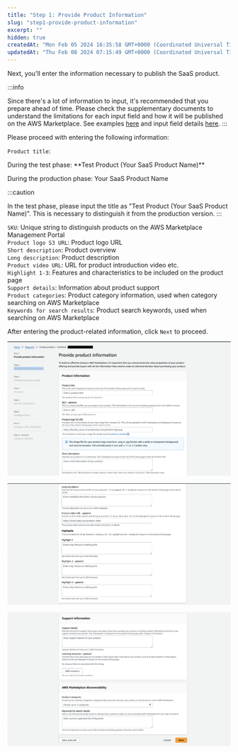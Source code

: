 ```yaml
---
title: "Step 1: Provide Product Information"
slug: "step1-provide-product-information"
excerpt: ""
hidden: true
createdAt: "Mon Feb 05 2024 16:35:58 GMT+0000 (Coordinated Universal Time)"
updatedAt: "Thu Feb 08 2024 07:15:49 GMT+0000 (Coordinated Universal Time)"
---
```

Next, you'll enter the information necessary to publish the SaaS product.

:::info

Since there's a lot of information to input, it's recommended that you prepare ahead of time. Please check the supplementary documents to understand the limitations for each input field and how it will be published on the AWS Marketplace. See examples [here](/docs/aws-marketplace-integration/suplementary/create-product-input-content-and-the-content-being-published) and input field details [here](/docs/aws-marketplace-integration/suplementary/create-product-input-field-details).
:::

Please proceed with entering the following information:

`Product title`:  
<blockquote></blockquote>During the test phase: **Test Product (Your SaaS Product Name)**  
<blockquote></blockquote>During the production phase: Your SaaS Product Name

:::caution

In the test phase, please input the title as "Test Product (Your SaaS Product Name)". This is necessary to distinguish it from the production version.
:::

`SKU`: Unique string to distinguish products on the AWS Marketplace Management Portal  
`Product logo S3 URL`: Product logo URL  
`Short description`: Product overview  
`Long description`: Product description  
`Product video URL`: URL for product introduction video etc.  
`Highlight 1-3`: Features and characteristics to be included on the product page  
`Support details`: Information about product support  
`Product categories`: Product category information, used when category searching on AWS Marketplace  
`Keywords for search results`: Product search keywords, used when searching on AWS Marketplace  

After entering the product-related information, click `Next` to proceed.

![](/ja/img/aws-marketplace-integration/product-submission/step1-provide-product-information/step1-provide-product-information-1.png)

![](/ja/img/aws-marketplace-integration/product-submission/step1-provide-product-information/step1-provide-product-information-2.png)

![](/ja/img/aws-marketplace-integration/product-submission/step1-provide-product-information/step1-provide-product-information-3.png)